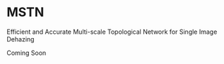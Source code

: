 # MSTN
Efficient and Accurate Multi-scale Topological Network for Single Image Dehazing

Coming Soon

